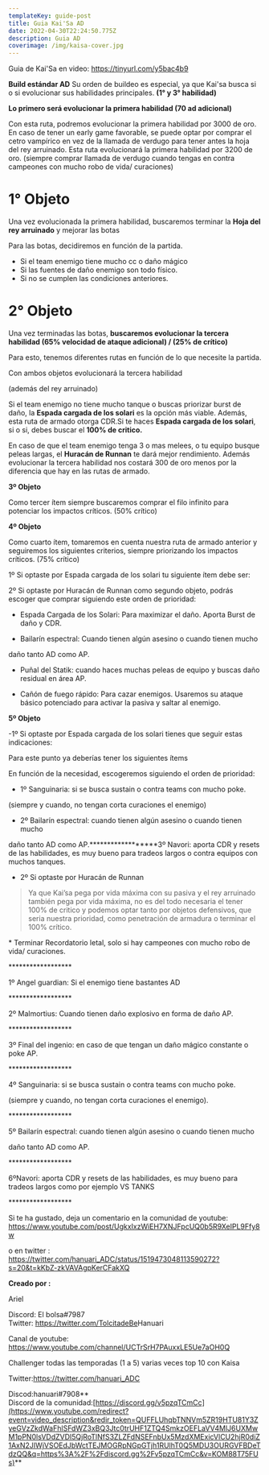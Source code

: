 ```yaml
---
templateKey: guide-post
title: Guia Kai'Sa AD
date: 2022-04-30T22:24:50.775Z
description: Guia AD
coverimage: /img/kaisa-cover.jpg
---
```

Guia de Kai'Sa en video: <https://tinyurl.com/y5bac4b9>

**Build estándar AD**
Su orden de buildeo es especial, ya que Kai'sa busca si o si evolucionar sus habilidades principales. **(1° y 3° habilidad)**

**Lo primero será evolucionar la primera habilidad (70 ad adicional)**

Con esta ruta, podremos evolucionar la primera habilidad por 3000 de oro. En caso de tener un early game favorable, se puede optar por comprar el cetro vampírico en vez de la llamada de verdugo para tener antes la hoja del rey arruinado. Esta ruta evolucionará la primera habilidad por 3200 de oro. (siempre comprar llamada de verdugo cuando tengas en contra campeones con mucho robo de vida/ curaciones)

# 1° Objeto

Una vez evolucionada la primera habilidad, buscaremos terminar la **Hoja del rey
 arruinado** y mejorar las botas

Para las botas, decidiremos en función de la partida.

* Si el team enemigo tiene mucho cc o daño mágico
* Si las fuentes de daño enemigo son todo físico.
* Si no se cumplen las condiciones anteriores.

# 2° Objeto

Una vez terminadas las botas, **buscaremos evolucionar la tercera habilidad
(65% velocidad de ataque adicional)  /  (25% de crítico)**

Para esto, tenemos diferentes rutas en función de lo que necesite la partida.


Con ambos objetos evolucionará la tercera habilidad

(además del rey arruinado)

Si el team enemigo no tiene mucho tanque o buscas priorizar burst de daño, la **Espada cargada de los solari**  es la opción más viable. Además, esta ruta de armado otorga CDR.Si te haces **Espada cargada de los solari**, si o si, debes buscar el **100% de critico.**

En caso de que el team enemigo tenga 3 o mas melees, o tu equipo busque peleas largas, el **Huracán de Runnan** te dará mejor rendimiento. Además evolucionar la tercera habilidad nos costará 300 de oro menos por la diferencia que hay en las rutas de armado.

**3º Objeto**  

Como tercer ítem siempre buscaremos comprar el filo infinito para potenciar los impactos críticos. (50% crítico) 


**4º Objeto**

Como cuarto ítem, tomaremos en cuenta nuestra ruta de armado anterior y  seguiremos los siguientes criterios, siempre priorizando los impactos críticos. (75% crítico)

1º Si optaste por Espada cargada de los solari tu siguiente ítem debe ser:


2º Si optaste por Huracán de Runnan como segundo objeto, podrás escoger que comprar siguiendo este orden de prioridad:


- Espada Cargada de los Solari: Para maximizar el daño. Aporta Burst de daño y CDR.

- Bailarín espectral: Cuando tienen algún asesino o cuando tienen mucho

daño tanto AD como AP.

- Puñal del Statik: cuando haces muchas peleas de equipo y buscas daño residual en área AP.

- Cañón de fuego rápido: Para cazar enemigos. Usaremos su ataque básico potenciado para activar la pasiva y saltar al enemigo.

**5º Objeto**

-1º Si optaste por Espada cargada de los solari tienes que seguir estas indicaciones:

Para este punto ya deberías tener los siguientes ítems


En función de la necesidad, escogeremos siguiendo el orden de prioridad:

- 1º Sanguinaria: si se busca sustain o contra teams con mucho poke.

(siempre y cuando, no tengan corta curaciones el enemigo)


- 2º Bailarín espectral: cuando tienen algún asesino o cuando tienen mucho

daño tanto AD como AP.\*\*\*\*\*\*\*\*\*\*\*\*\*\*\*\*\*\*3º Navori: aporta CDR y resets de las habilidades, es muy bueno para tradeos largos o contra equipos con muchos tanques.

- 2º Si optaste por Huracán de Runnan

> Ya que Kai’sa pega por vida máxima con su pasiva y el rey arruinado también pega por vida máxima, no es del todo necesaria el tener 100% de critico y podemos optar tanto por objetos defensivos, que seria nuestra prioridad, como penetración de armadura o terminar el 100% crítico.

\* Terminar Recordatorio letal, solo si hay campeones con mucho robo de vida/ curaciones.

\*\*\*\*\*\*\*\*\*\*\*\*\*\*\*\*\*\*



1º Angel guardian: Si el enemigo tiene bastantes AD

\*\*\*\*\*\*\*\*\*\*\*\*\*\*\*\*\*\*



2º Malmortius: Cuando tienen daño explosivo en forma de daño AP.

\*\*\*\*\*\*\*\*\*\*\*\*\*\*\*\*\*\*

3º Final del ingenio: en caso de que tengan un daño mágico constante o poke AP.

\*\*\*\*\*\*\*\*\*\*\*\*\*\*\*\*\*\*

4º Sanguinaria: si se busca sustain o contra teams con mucho poke.

(siempre y cuando, no tengan corta curaciones el enemigo).

\*\*\*\*\*\*\*\*\*\*\*\*\*\*\*\*\*\*

5º Bailarín espectral: cuando tienen algún asesino o cuando tienen mucho

daño tanto AD como AP.

\*\*\*\*\*\*\*\*\*\*\*\*\*\*\*\*\*\*

6ºNavori: aporta CDR y resets de las habilidades, es muy bueno para tradeos largos como por ejemplo VS TANKS

\*\*\*\*\*\*\*\*\*\*\*\*\*\*\*\*\*\*

Si te ha gustado, deja un comentario en la comunidad de youtube: <https://www.youtube.com/post/UgkxIxzWiEH7XNJFpcUQ0b5R9XeIPL9Ffy8w>

o en twitter : <https://twitter.com/hanuari_ADC/status/1519473048113590272?s=20&t=kKbZ-zkVAVAgpKerCFakXQ>



**Creado por :**

Ariel

Discord: El bolsa#7987\
Twitter: <https://twitter.com/TolcitadeBe>Hanuari

Canal de youtube: <https://www.youtube.com/channel/UCTrSrH7PAuxxLE5Ue7aOH0Q>

Challenger todas las temporadas (1 a 5) varias veces top 10 con Kaisa

Twitter:<https://twitter.com/hanuari_ADC>

Discod:hanuari#7908**\
Discord de la comunidad:[https://discord.gg/v5pzqTCmCc](https://www.youtube.com/redirect?event=video_description&redir_token=QUFFLUhqbTNNVm5ZR19HTU81Y3ZyeGVzZkdWaFhlSFdWZ3xBQ3Jtc0trUHF1ZTQ4SmkzOEFLaVV4MlJ6UXMwM1pPN0lsVDdZVDI5QjRoTlNfS3ZLZFdNSEFnbUx5MzdXMExicVlCU2hjR0diZ1AxN2JIWjVSOEdJbWctTEJMOGRpNGpGTjh1RUlhT0Q5MDU3OURGVFBDeTdzQQ&q=https%3A%2F%2Fdiscord.gg%2Fv5pzqTCmCc&v=KOM88T75FUs)**